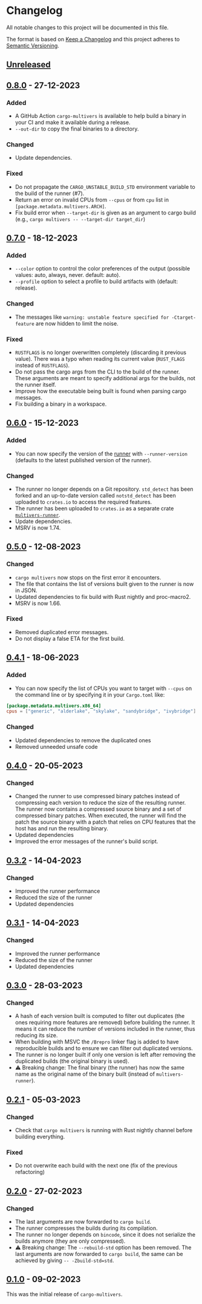 # Changelog

All notable changes to this project will be documented in this file.

The format is based on [Keep a Changelog](https://keepachangelog.com/)
and this project adheres to [Semantic Versioning](https://semver.org/).

## [Unreleased]

[Unreleased]: https://github.com/ronnychevalier/cargo-multivers/compare/v0.8.0...HEAD

## [0.8.0] - 27-12-2023

### Added

- A GitHub Action `cargo-multivers` is available to help build a binary in your CI and make it available during a release.
- `--out-dir` to copy the final binaries to a directory.

### Changed

- Update dependencies.

### Fixed

- Do not propagate the `CARGO_UNSTABLE_BUILD_STD` environment variable to the build of the runner (#7).
- Return an error on invalid CPUs from `--cpus` or from `cpu` list in `[package.metadata.multivers.ARCH]`.
- Fix build error when `--target-dir` is given as an argument to cargo build (e.g., `cargo multivers -- --target-dir target_dir`)

[0.8.0]: https://github.com/ronnychevalier/cargo-multivers/compare/v0.7.0...v0.8.0

## [0.7.0] - 18-12-2023

### Added

- `--color` option to control the color preferences of the output (possible values: auto, always, never. default: auto).
- `--profile` option to select a profile to build artifacts with (default: release).

### Changed

- The messages like `warning: unstable feature specified for -Ctarget-feature` are now hidden to limit the noise.

### Fixed

- `RUSTFLAGS` is no longer overwritten completely (discarding it previous value). There was a typo when reading its current value (`RUST_FLAGS` instead of `RUSTFLAGS`).
- Do not pass the cargo args from the CLI to the build of the runner. These arguments are meant to specify additional args for the builds, not the runner itself.
- Improve how the executable being built is found when parsing cargo messages.
- Fix building a binary in a workspace.

[0.7.0]: https://github.com/ronnychevalier/cargo-multivers/compare/v0.6.0...v0.7.0

## [0.6.0] - 15-12-2023

### Added

- You can now specify the version of the [runner][multivers-runner] with `--runner-version` (defaults to the latest published version of the runner).

### Changed

- The runner no longer depends on a Git repository.
  `std_detect` has been forked and an up-to-date version called `notstd_detect` has been uploaded to `crates.io` to access the required features.
- The runner has been uploaded to `crates.io` as a separate crate [`multivers-runner`][multivers-runner].
- Update dependencies.
- MSRV is now 1.74.

[0.6.0]: https://github.com/ronnychevalier/cargo-multivers/compare/v0.5.0...v0.6.0

## [0.5.0] - 12-08-2023

### Changed

- `cargo multivers` now stops on the first error it encounters.
- The file that contains the list of versions built given to the runner is now in JSON.
- Updated dependencies to fix build with Rust nightly and proc-macro2.
- MSRV is now 1.66.

### Fixed

- Removed duplicated error messages.
- Do not display a false ETA for the first build.

[0.5.0]: https://github.com/ronnychevalier/cargo-multivers/compare/v0.4.1...v0.5.0

## [0.4.1] - 18-06-2023

### Added

- You can now specify the list of CPUs you want to target with `--cpus` on the command line or by specifying it in your `Cargo.toml` like:

```toml
[package.metadata.multivers.x86_64]
cpus = ["generic", "alderlake", "skylake", "sandybridge", "ivybridge"]
```

### Changed

- Updated dependencies to remove the duplicated ones
- Removed unneeded unsafe code

[0.4.1]: https://github.com/ronnychevalier/cargo-multivers/compare/v0.4.0...v0.4.1

## [0.4.0] - 20-05-2023

### Changed

- Changed the runner to use compressed binary patches instead of compressing each version to reduce the size of the resulting runner.
  The runner now contains a compressed source binary and a set of compressed binary patches.
  When executed, the runner will find the patch the source binary with a patch that relies on CPU features that the host has and run the resulting binary.
- Updated dependencies
- Improved the error messages of the runner's build script.

[0.4.0]: https://github.com/ronnychevalier/cargo-multivers/compare/v0.3.2...v0.4.0

## [0.3.2] - 14-04-2023

### Changed

- Improved the runner performance
- Reduced the size of the runner
- Updated dependencies

[0.3.2]: https://github.com/ronnychevalier/cargo-multivers/compare/v0.3.1...v0.3.2

## [0.3.1] - 14-04-2023

### Changed

- Improved the runner performance
- Reduced the size of the runner
- Updated dependencies

[0.3.1]: https://github.com/ronnychevalier/cargo-multivers/compare/v0.3.0...v0.3.1

## [0.3.0] - 28-03-2023

### Changed

- A hash of each version built is computed to filter out duplicates (the ones requiring more features are removed) before building the runner. It means it can reduce the number of versions included in the runner, thus reducing its size.
- When building with MSVC the `/Brepro` linker flag is added to have reproducible builds and to ensure we can filter out duplicated versions.
- The runner is no longer built if only one version is left after removing the duplicated builds (the original binary is used).
- ⚠️ Breaking change: The final binary (the runner) has now the same name as the original name of the binary built (instead of `multivers-runner`).

[0.3.0]: https://github.com/ronnychevalier/cargo-multivers/compare/v0.2.1...v0.3.0

## [0.2.1] - 05-03-2023

### Changed

- Check that `cargo multivers` is running with Rust nightly channel before building everything.

### Fixed

- Do not overwrite each build with the next one (fix of the previous refactoring)

[0.2.1]: https://github.com/ronnychevalier/cargo-multivers/compare/v0.2.0...v0.2.1

## [0.2.0] - 27-02-2023

### Changed

- The last arguments are now forwarded to `cargo build`.
- The runner compresses the builds during its compilation.
- The runner no longer depends on `bincode`, since it does not serialize the builds anymore (they are only compressed).
- ⚠️ Breaking change: The `--rebuild-std` option has been removed. The last arguments are now forwarded to `cargo build`, the same can be achieved by giving `-- -Zbuild-std=std`.

[0.2.0]: https://github.com/ronnychevalier/cargo-multivers/compare/v0.1.0...v0.2.0

## [0.1.0] - 09-02-2023

This was the initial release of `cargo-multivers`.

[0.1.0]: https://github.com/ronnychevalier/cargo-multivers/releases/tag/v0.1.0

[multivers-runner]: https://crates.io/crates/multivers-runner
